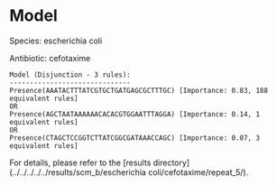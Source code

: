 
# Model

Species: escherichia coli

Antibiotic: cefotaxime

```
Model (Disjunction - 3 rules):
------------------------------
Presence(AAATACTTTATCGTGCTGATGAGCGCTTTGC) [Importance: 0.83, 188 equivalent rules]
OR
Presence(AGCTAATAAAAAACACACGTGGAATTTAGGA) [Importance: 0.14, 1 equivalent rules]
OR
Presence(CTAGCTCCGGTCTTATCGGCGATAAACCAGC) [Importance: 0.07, 3 equivalent rules]

```

For details, please refer to the [results directory](../../../../../results/scm_b/escherichia coli/cefotaxime/repeat_5/).

